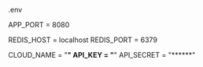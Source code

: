 .env

APP_PORT = 8080

REDIS_HOST = localhost
REDIS_PORT = 6379

CLOUD_NAME = "******"
API_KEY = "******"
API_SECRET = "******"
